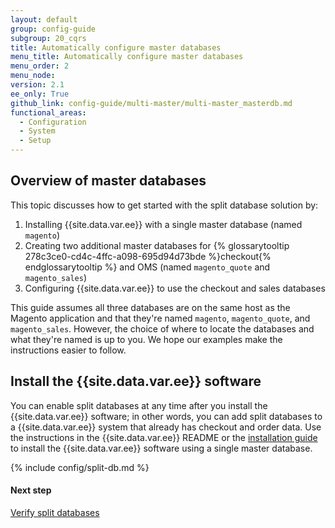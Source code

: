 ```yaml
---
layout: default
group: config-guide
subgroup: 20_cqrs
title: Automatically configure master databases
menu_title: Automatically configure master databases
menu_order: 2
menu_node:
version: 2.1
ee_only: True
github_link: config-guide/multi-master/multi-master_masterdb.md
functional_areas:
  - Configuration
  - System
  - Setup
---
```


<h2 id="config-ee-multidb-master-over">Overview of master databases</h2>
This topic discusses how to get started with the split database solution by:

1.	Installing {{site.data.var.ee}} with a single master database (named `magento`)
2.	Creating two additional master databases for {% glossarytooltip 278c3ce0-cd4c-4ffc-a098-695d94d73bde %}checkout{% endglossarytooltip %} and OMS (named `magento_quote` and `magento_sales`)
2.	Configuring {{site.data.var.ee}} to use the checkout and sales databases

<div class="bs-callout bs-callout-info" id="info">
<span class="glyphicon-class">
  <p>This guide assumes all three databases are on the same host as the Magento application and that they're named <code>magento</code>, <code>magento_quote</code>, and <code>magento_sales</code>. However, the choice of where to locate the databases and what they're named is up to you. We hope our examples make the instructions easier to follow.</p></span>
</div>

<h2 id="config-ee-multidb-master-install">Install the {{site.data.var.ee}} software</h2>
You can enable split databases at any time after you install the {{site.data.var.ee}} software; in other words, you can add split databases to a {{site.data.var.ee}} system that already has checkout and order data. Use the instructions in the {{site.data.var.ee}} README or the <a href="{{page.baseurl}}install-gde/bk-install-guide.html">installation guide</a> to install the {{site.data.var.ee}} software using a single master database.

{% include config/split-db.md %}

#### Next step
<a href="{{page.baseurl}}config-guide/multi-master/multi-master_verify.html">Verify split databases</a>

